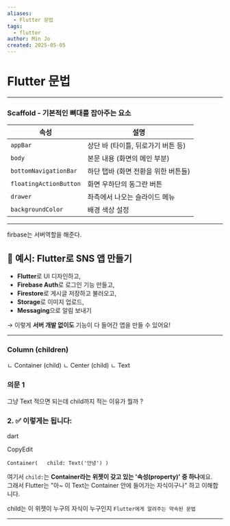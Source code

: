 ```yaml
---
aliases:
  - Flutter 문법
tags:
  - flutter
author: Min Jo
created: 2025-05-05
---
```

# Flutter 문법 
---


### Scaffold - 기본적인 뼈대를 잡아주는 요소 

| 속성                     | 설명                    |
| ---------------------- | --------------------- |
| `appBar`               | 상단 바 (타이틀, 뒤로가기 버튼 등) |
| `body`                 | 본문 내용 (화면의 메인 부분)     |
| `bottomNavigationBar`  | 하단 탭바 (화면 전환을 위한 버튼들) |
| `floatingActionButton` | 화면 우하단의 동그란 버튼        |
| `drawer`               | 좌측에서 나오는 슬라이드 메뉴      |
| `backgroundColor`      | 배경 색상 설정              |

---


firbase는 서버역할을 해준다.

## 📱 예시: Flutter로 SNS 앱 만들기

- **Flutter**로 UI 디자인하고,
- **Firebase Auth**로 로그인 기능 만들고,
- **Firestore**로 게시글 저장하고 불러오고,
- **Storage**로 이미지 업로드,
- **Messaging**으로 알림 보내기

→ 이렇게 **서버 개발 없이도** 기능이 다 들어간 앱을 만들 수 있어요!


---

### Column (children)
  ㄴ Container (child)
	  ㄴ Center (child)
			ㄴ Text



### 의문 1 

그냥 Text 적으면 되는데 child까지 적는 이유가 뭘까 ?

### 2. ✅ 이렇게는 됩니다:

dart

CopyEdit

`Container(   child: Text('안녕') )`

여기서 `child:`는 **Container라는 위젯이 갖고 있는 '속성(property)' 중 하나**예요.  
그래서 Flutter는 "아~ 이 Text는 Container 안에 들어가는 자식이구나" 하고 이해합니다.


child는 이 위젯이 누구의 자식이 누구인지 `Flutter에게 알려주는 약속된 문법`


---

